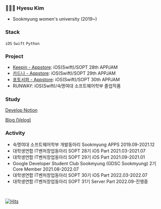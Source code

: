 ### 👩🏻‍💻 Hyesu Kim 

- Sookmyung women's university (2019~)

### Stack

`iOS` `Swift` `Python` 

### Project

- [Keepin - Appstore](https://apps.apple.com/do/app/keepin-%EC%84%A0%EB%AC%BC-%EA%B8%B0%EB%A1%9D-%EB%A6%AC%EB%A7%88%EC%9D%B8%EB%8D%94-%EC%84%9C%EB%B9%84%EC%8A%A4/id1589579894): iOS(Swift)/SOPT 28th APPJAM
- [카드나 - Appstore](https://apple.co/3tBqeh5): iOS(Swift)/SOPT 29th APPJAM
- [포토서퍼 - Appstore](https://apps.apple.com/kr/app/%ED%8F%AC%ED%86%A0%EC%84%9C%ED%8D%BC-%ED%83%9C%EA%B7%B8-%EC%95%8C%EB%A6%BC%EC%9C%BC%EB%A1%9C-%EC%95%A8%EB%B2%94-%EC%A0%95%EB%A6%AC-%EC%97%86%EC%9D%B4-%EC%82%AC%EC%A7%84-%EC%B0%BE%EA%B8%B0/id1639349561): iOS(Swift)/SOPT 30th APPJAM
- RUNWAY: iOS(Swift)/숙명여대 소프트웨어학부 졸업작품

### Study

[Develop Notion](https://kimseawater.notion.site/kimseawater/Kimhyesu-Develop-Notion-eb1f70611bce4c7db484a372eac16b43)

[Blog (Velog)](https://velog.io/@hyesuuou)


### Activity

- 숙명여대 소프트웨어학부 개발동아리 Sookmyung APPS 2019.09-2021.12
- 대학생연합 IT벤처창업동아리 SOPT 28기 iOS Part 2021.03-2021.07
- 대학생연합 IT벤처창업동아리 SOPT 29기 iOS Part 2021.09-2021.01
- Google Developer Student Club Sookmyung (GDSC Sookmyung) 2기 Core Member 2021.08-2022.07
- 대학생연합 IT벤처창업동아리 SOPT 30기 iOS Part 2022.03-2022.07
- 대학생연합 IT벤처창업동아리 SOPT 31기 Server Part 2022.09-진행중

<br>



[![Hits](https://hits.seeyoufarm.com/api/count/incr/badge.svg?url=https%3A%2F%2Fgithub.com%2Fhyesuuou&count_bg=%232B7AAA&title_bg=%23555555&icon=&icon_color=%23E7E7E7&title=hits&edge_flat=false)](https://hits.seeyoufarm.com)



<!--
**hyesuuou/hyesuuou** is a ✨ _special_ ✨ repository because its `README.md` (this file) appears on your GitHub profile.

Here are some ideas to get you started:

- 🔭 I’m currently working on ...
- 🌱 I’m currently learning ...
- 👯 I’m looking to collaborate on ...
- 🤔 I’m looking for help with ...
- 💬 Ask me about ...
- 📫 How to reach me: ...
- 😄 Pronouns: ...
- ⚡ Fun fact: ...
-->
